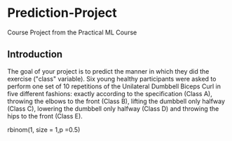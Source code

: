 # Prediction-Project
Course Project from the Practical ML Course


## Introduction

The goal of your project is to predict the manner in which they did the exercise ("class" variable). Six young healthy participants were asked to perform one set of 10 repetitions of the Unilateral Dumbbell Biceps Curl in five different fashions: exactly according to the specification (Class A), throwing the elbows to the front (Class B), lifting the dumbbell only halfway (Class C), lowering the dumbbell only halfway (Class D) and throwing the hips to the front (Class E).

rbinom(1, size = 1,p =0.5)
